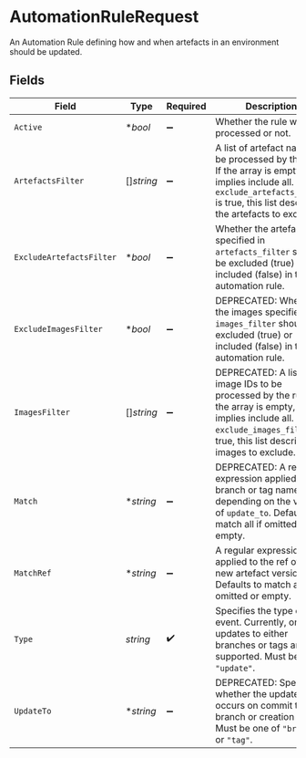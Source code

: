 # AutomationRuleRequest

An Automation Rule defining how and when artefacts in an environment should be updated.


## Fields

| Field                                                                                                                                                                                     | Type                                                                                                                                                                                      | Required                                                                                                                                                                                  | Description                                                                                                                                                                               |
| ----------------------------------------------------------------------------------------------------------------------------------------------------------------------------------------- | ----------------------------------------------------------------------------------------------------------------------------------------------------------------------------------------- | ----------------------------------------------------------------------------------------------------------------------------------------------------------------------------------------- | ----------------------------------------------------------------------------------------------------------------------------------------------------------------------------------------- |
| `Active`                                                                                                                                                                                  | **bool*                                                                                                                                                                                   | :heavy_minus_sign:                                                                                                                                                                        | Whether the rule will be processed or not.                                                                                                                                                |
| `ArtefactsFilter`                                                                                                                                                                         | []*string*                                                                                                                                                                                | :heavy_minus_sign:                                                                                                                                                                        | A list of artefact names to be processed by the rule. If the array is empty, it implies include all. If `exclude_artefacts_filter` is true, this list describes the artefacts to exclude. |
| `ExcludeArtefactsFilter`                                                                                                                                                                  | **bool*                                                                                                                                                                                   | :heavy_minus_sign:                                                                                                                                                                        | Whether the artefacts specified in `artefacts_filter` should be excluded (true) or included (false) in the automation rule.                                                               |
| `ExcludeImagesFilter`                                                                                                                                                                     | **bool*                                                                                                                                                                                   | :heavy_minus_sign:                                                                                                                                                                        | DEPRECATED: Whether the images specified in `images_filter` should be excluded (true) or included (false) in the automation rule.                                                         |
| `ImagesFilter`                                                                                                                                                                            | []*string*                                                                                                                                                                                | :heavy_minus_sign:                                                                                                                                                                        | DEPRECATED: A list of image IDs to be processed by the rule. If the array is empty, it implies include all. If `exclude_images_filter` is true, this list describes images to exclude.    |
| `Match`                                                                                                                                                                                   | **string*                                                                                                                                                                                 | :heavy_minus_sign:                                                                                                                                                                        | DEPRECATED: A regular expression applied to the branch or tag name depending on the value of `update_to`. Defaults to match all if omitted or empty.                                      |
| `MatchRef`                                                                                                                                                                                | **string*                                                                                                                                                                                 | :heavy_minus_sign:                                                                                                                                                                        | A regular expression applied to the ref of a new artefact version. Defaults to match all if omitted or empty.                                                                             |
| `Type`                                                                                                                                                                                    | *string*                                                                                                                                                                                  | :heavy_check_mark:                                                                                                                                                                        | Specifies the type of event. Currently, only updates to either branches or tags are supported. Must be `"update"`.                                                                        |
| `UpdateTo`                                                                                                                                                                                | **string*                                                                                                                                                                                 | :heavy_minus_sign:                                                                                                                                                                        | DEPRECATED: Specifies whether the update occurs on commit to branch or creation of tag. Must be one of `"branch"` or `"tag"`.                                                             |